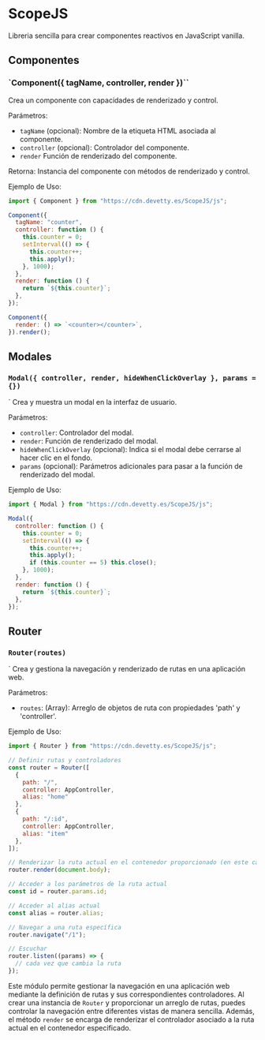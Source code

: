 # ScopeJS

Libreria sencilla para crear componentes reactivos en JavaScript vanilla.

## Componentes

### `Component({ tagName, controller, render })``

Crea un componente con capacidades de renderizado y control.

Parámetros:

- `tagName` (opcional): Nombre de la etiqueta HTML asociada al componente.
- `controller` (opcional): Controlador del componente.
- `render` Función de renderizado del componente.

Retorna: Instancia del componente con métodos de renderizado y control.

Ejemplo de Uso:

```javascript
import { Component } from "https://cdn.devetty.es/ScopeJS/js";

Component({
  tagName: "counter",
  controller: function () {
    this.counter = 0;
    setInterval(() => {
      this.counter++;
      this.apply();
    }, 1000);
  },
  render: function () {
    return `${this.counter}`;
  },
});

Component({
  render: () => `<counter></counter>`,
}).render();
```

## Modales

### `Modal({ controller, render, hideWhenClickOverlay }, params = {})`

`
Crea y muestra un modal en la interfaz de usuario.

Parámetros:

- `controller`: Controlador del modal.
- `render`: Función de renderizado del modal.
- `hideWhenClickOverlay` (opcional): Indica si el modal debe cerrarse al hacer clic en el fondo.
- `params` (opcional): Parámetros adicionales para pasar a la función de renderizado del modal.

Ejemplo de Uso:

```javascript
import { Modal } from "https://cdn.devetty.es/ScopeJS/js";

Modal({
  controller: function () {
    this.counter = 0;
    setInterval(() => {
      this.counter++;
      this.apply();
      if (this.counter == 5) this.close();
    }, 1000);
  },
  render: function () {
    return `${this.counter}`;
  },
});
```

## Router

### `Router(routes)`

`
Crea y gestiona la navegación y renderizado de rutas en una aplicación web.

Parámetros:

- `routes`: (Array): Arreglo de objetos de ruta con propiedades 'path' y 'controller'.

Ejemplo de Uso:

```javascript
import { Router } from "https://cdn.devetty.es/ScopeJS/js";

// Definir rutas y controladores
const router = Router([
  {
    path: "/",
    controller: AppController,
    alias: "home"
  },
  {
    path: "/:id",
    controller: AppController,
    alias: "item"
  },
]);

// Renderizar la ruta actual en el contenedor proporcionado (en este caso, document.body)
router.render(document.body);

// Acceder a los parámetros de la ruta actual
const id = router.params.id;

// Acceder al alias actual
const alias = router.alias; 

// Navegar a una ruta específica
router.navigate("/1");

// Escuchar
router.listen((params) => {
  // cada vez que cambia la ruta
});
```

Este módulo permite gestionar la navegación en una aplicación web mediante la definición de rutas y sus correspondientes controladores. Al crear una instancia de `Router` y proporcionar un arreglo de rutas, puedes controlar la navegación entre diferentes vistas de manera sencilla. Además, el método `render` se encarga de renderizar el controlador asociado a la ruta actual en el contenedor especificado.
